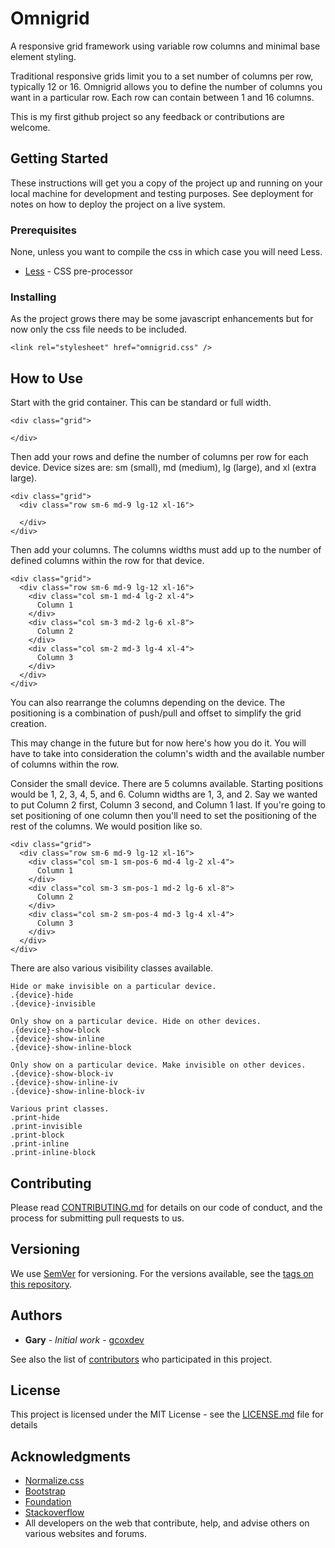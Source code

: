 # Omnigrid

A responsive grid framework using variable row columns and minimal base element styling.

Traditional responsive grids limit you to a set number of columns per row, typically 12 or 16.
Omnigrid allows you to define the number of columns you want in a particular row.
Each row can contain between 1 and 16 columns.

This is my first github project so any feedback or contributions are welcome.

## Getting Started

These instructions will get you a copy of the project up and running on your local machine for development and testing purposes. See deployment for notes on how to deploy the project on a live system.

### Prerequisites

None, unless you want to compile the css in which case you will need Less.

* [Less](http://lesscss.org) - CSS pre-processor

### Installing

As the project grows there may be some javascript enhancements but for now only the css file needs to be included.

```
<link rel="stylesheet" href="omnigrid.css" />
```

## How to Use

Start with the grid container. This can be standard or full width.

```
<div class="grid">

</div>
```

Then add your rows and define the number of columns per row for each device.
Device sizes are: sm (small), md (medium), lg (large), and xl (extra large).

```
<div class="grid">
  <div class="row sm-6 md-9 lg-12 xl-16">
    
  </div>
</div>
```

Then add your columns. The columns widths must add up to the number of defined columns within the row for that device.

```
<div class="grid">
  <div class="row sm-6 md-9 lg-12 xl-16">
    <div class="col sm-1 md-4 lg-2 xl-4">
      Column 1
    </div>
    <div class="col sm-3 md-2 lg-6 xl-8">
      Column 2
    </div>
    <div class="col sm-2 md-3 lg-4 xl-4">
      Column 3
    </div>
  </div>
</div>
```

You can also rearrange the columns depending on the device.
The positioning is a combination of push/pull and offset to simplify the grid creation.

This may change in the future but for now here's how you do it.
You will have to take into consideration the column's width and the available number of columns within the row.

Consider the small device. There are 5 columns available.
Starting positions would be 1, 2, 3, 4, 5, and 6.
Column widths are 1, 3, and 2.
Say we wanted to put Column 2 first, Column 3 second, and Column 1 last.
If you're going to set positioning of one column then you'll need to set the positioning of the rest of the columns.
We would position like so.

```
<div class="grid">
  <div class="row sm-6 md-9 lg-12 xl-16">
    <div class="col sm-1 sm-pos-6 md-4 lg-2 xl-4">
      Column 1
    </div>
    <div class="col sm-3 sm-pos-1 md-2 lg-6 xl-8">
      Column 2
    </div>
    <div class="col sm-2 sm-pos-4 md-3 lg-4 xl-4">
      Column 3
    </div>
  </div>
</div>
```

There are also various visibility classes available.

```
Hide or make invisible on a particular device.
.{device}-hide
.{device}-invisible

Only show on a particular device. Hide on other devices.
.{device}-show-block
.{device}-show-inline
.{device}-show-inline-block

Only show on a particular device. Make invisible on other devices.
.{device}-show-block-iv
.{device}-show-inline-iv
.{device}-show-inline-block-iv

Various print classes.
.print-hide
.print-invisible
.print-block
.print-inline
.print-inline-block
```

## Contributing

Please read [CONTRIBUTING.md](CONTRIBUTING.md) for details on our code of conduct, and the process for submitting pull requests to us.

## Versioning

We use [SemVer](http://semver.org/) for versioning. For the versions available, see the [tags on this repository](https://github.com/gcoxdev/omnigrid/tags). 

## Authors

* **Gary** - *Initial work* - [gcoxdev](https://github.com/gcoxdev)

See also the list of [contributors](https://github.com/gcoxdev/omnigrid/contributors) who participated in this project.

## License

This project is licensed under the MIT License - see the [LICENSE.md](LICENSE.md) file for details

## Acknowledgments

* [Normalize.css](https://necolas.github.io/normalize.css/)
* [Bootstrap](http://getbootstrap.com/)
* [Foundation](http://foundation.zurb.com/)
* [Stackoverflow](http://stackoverflow.com/)
* All developers on the web that contribute, help, and advise others on various websites and forums.
